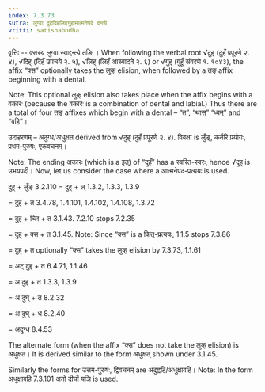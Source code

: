 ```yaml
---
index: 7.3.73
sutra: लुग्वा दुहदिहलिहगुहामात्मनेपदे दन्त्ये
vritti: satishabodha
---
```



वृत्तिः -- क्सस्य लुग्वा स्याद्दन्त्ये तङि । When following the verbal root √दुह् (दुहँ प्रपूरणे २. ४), √दिह् (दिहँ उपचये २. ५), √लिह् (लिहँ आस्वादने २. ६) or √गुह् (गुहूँ संवरणे १. १०४३), the affix “क्स” optionally takes the लुक् elision, when followed by a तङ् affix beginning with a dental.

Note: This optional लुक् elision also takes place when the affix begins with a वकारः (because the वकारः is a combination of dental and labial.) Thus there are a total of four तङ् affixes which begin with a dental – “त”, “थास्” “ध्वम्” and “वहि”।


उदाहरणम् – अदुग्ध/अधुक्षत derived from √दुह् (दुहँ प्रपूरणे २. ४). विवक्षा is लुँङ्, कर्तरि प्रयोगः, प्रथम-पुरुषः, एकवचनम्।

Note: The ending अकारः (which is a इत्) of “दुहँ” has a स्वरित-स्वरः, hence √दुह् is उभयपदी। Now, let us consider the case where a आत्मनेपद-प्रत्ययः is used.


दुह् + लुँङ् 3.2.110
= दुह् + ल् 1.3.2, 1.3.3, 1.3.9

= दुह् + त 3.4.78, 1.4.101, 1.4.102, 1.4.108, 1.3.72

= दुह् + च्लि + त 3.1.43. 7.2.10 stops 7.2.35

= दुह् + क्स + त 3.1.45. Note: Since “क्स” is a कित्-प्रत्ययः, 1.1.5 stops 7.3.86

= दुह् + त optionally “क्स” takes the लुक् elision by 7.3.73, 1.1.61

= अट् दुह् + त 6.4.71, 1.1.46

= अ दुह् + त 1.3.3, 1.3.9

= अ दुघ् + त 8.2.32

= अ दुघ् + ध 8.2.40

= अदुग्ध 8.4.53


The alternate form (when the affix “क्स” does not take the लुक् elision) is अधुक्षत। It is derived similar to the form अधुक्षत् shown under 3.1.45.


Similarly the forms for उत्तम-पुरुषः, द्विवचनम् are अदुह्वहि/अधुक्षावहि। Note: In the form अधुक्षावहि 7.3.101 अतो दीर्घो यञि is used.

